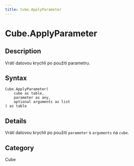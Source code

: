 ```yaml
---
title: Cube.ApplyParameter
---
```


# Cube.ApplyParameter


## Description

Vrátí datovou krychli po použití parametru.


## Syntax

```powerquery
Cube.ApplyParameter(
    cube as table,
    parameter as any,
    optional arguments as list
) as table
```


## Details

Vrátí datovou krychli po použití <code>parameter</code> s <code>arguments</code> na <code>cube</code>.



## Category
Cube
